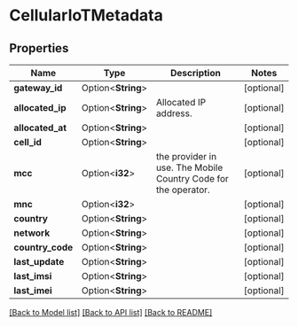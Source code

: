 # CellularIoTMetadata

## Properties

Name | Type | Description | Notes
------------ | ------------- | ------------- | -------------
**gateway_id** | Option<**String**> |  | [optional]
**allocated_ip** | Option<**String**> | Allocated IP address. | [optional]
**allocated_at** | Option<**String**> |  | [optional]
**cell_id** | Option<**String**> |  | [optional]
**mcc** | Option<**i32**> | the provider in use.  The Mobile Country Code for the operator. | [optional]
**mnc** | Option<**i32**> |  | [optional]
**country** | Option<**String**> |  | [optional]
**network** | Option<**String**> |  | [optional]
**country_code** | Option<**String**> |  | [optional]
**last_update** | Option<**String**> |  | [optional]
**last_imsi** | Option<**String**> |  | [optional]
**last_imei** | Option<**String**> |  | [optional]

[[Back to Model list]](../README.md#documentation-for-models) [[Back to API list]](../README.md#documentation-for-api-endpoints) [[Back to README]](../README.md)


